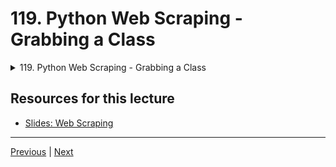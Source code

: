 # 119. Python Web Scraping - Grabbing a Class

<details>
  <summary> 119. Python Web Scraping - Grabbing a Class </summary>

-   [Notebook: 00-Guide-to-Web-Scraping.ipynb](https://github.com/BloomTech-DS/Complete-Python-3-Bootcamp/blob/master/13-Web-Scraping/00-Guide-to-Web-Scraping.ipynb)

-   [Codebase: 00_Guide_to_Web_Scraping.py](../../../codebase/python-camp/13-Web-Scraping/00_Guide_to_Web_Scraping.py)

</details> 

## Resources for this lecture

-   [Slides: Web Scraping](https://docs.google.com/presentation/d/1KTKTVvXEqUoCQKNimUqOfcCvrQp0zOXu67G1oax3LxU/edit#slide=id.g2586a91ea0_0_95)


---

[Previous](./118_Python-Web-Scraping-Grabbing-a-Title.md) | [Next](./120_Python-Web-Scraping-Grabbing-an-Image.md)